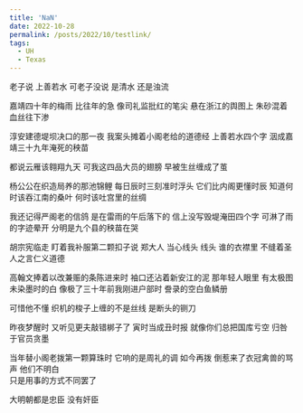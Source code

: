 ```yaml
---
title: 'NaN'
date: 2022-10-28
permalink: /posts/2022/10/testlink/
tags:
  - UH  
  - Texas
---
```

 

 老子说
上善若水
可老子没说
是清水 还是浊流

嘉靖四十年的梅雨 比往年的急 
像司礼监批红的笔尖 
悬在浙江的舆图上
朱砂混着血丝往下渗

淳安建德堤坝决口的那一夜
我案头摊着小阁老给的道德经
上善若水四个字 
洇成嘉靖三十九年淹死的秧苗

都说云雁该翱翔九天
可我这四品大员的翅膀
早被生丝缠成了茧

杨公公在织造局养的那池锦鲤
每日辰时三刻准时浮头
它们比内阁更懂时辰
知道何时该吞江南的桑叶 
何时该吐宫里的丝绸

我还记得严阁老的信鸽
是在雷雨的午后落下的
信上没写毁堤淹田四个字
可淋了雨的字迹晕开
分明是九个县的秧苗在哭

胡宗宪临走 
盯着我补服第二颗扣子说
郑大人 当心线头
线头
谁的衣襟里
不缝着圣人之言仁义道德

高翰文捧着以改兼赈的条陈进来时
袖口还沾着新安江的泥
那年轻人眼里
有太极图未染墨时的白
像极了三十年前我刚进户部时
誊录的空白鱼鳞册

可惜他不懂
织机的梭子上缠的不是丝线
是断头的铡刀

昨夜梦醒时
又听见更夫敲错梆子了
寅时当成丑时报
就像你们总把国库亏空
归咎于官员贪墨

当年替小阁老拨第一颗算珠时
它响的是周礼的调
如今再拨 
倒惹来了衣冠禽兽的骂声
他们不明白  
只是用事的方式不同罢了

大明朝都是忠臣 没有奸臣

